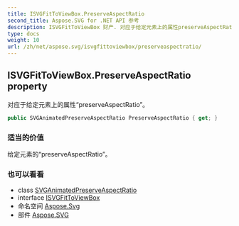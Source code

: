 ```yaml
---
title: ISVGFitToViewBox.PreserveAspectRatio
second_title: Aspose.SVG for .NET API 参考
description: ISVGFitToViewBox 财产. 对应于给定元素上的属性preserveAspectRatio
type: docs
weight: 10
url: /zh/net/aspose.svg/isvgfittoviewbox/preserveaspectratio/
---
```

## ISVGFitToViewBox.PreserveAspectRatio property

对应于给定元素上的属性“preserveAspectRatio”。

```csharp
public SVGAnimatedPreserveAspectRatio PreserveAspectRatio { get; }
```

### 适当的价值

给定元素的“preserveAspectRatio”。

### 也可以看看

* class [SVGAnimatedPreserveAspectRatio](../../../aspose.svg.datatypes/svganimatedpreserveaspectratio/)
* interface [ISVGFitToViewBox](../)
* 命名空间 [Aspose.Svg](../../isvgfittoviewbox/)
* 部件 [Aspose.SVG](../../../)



